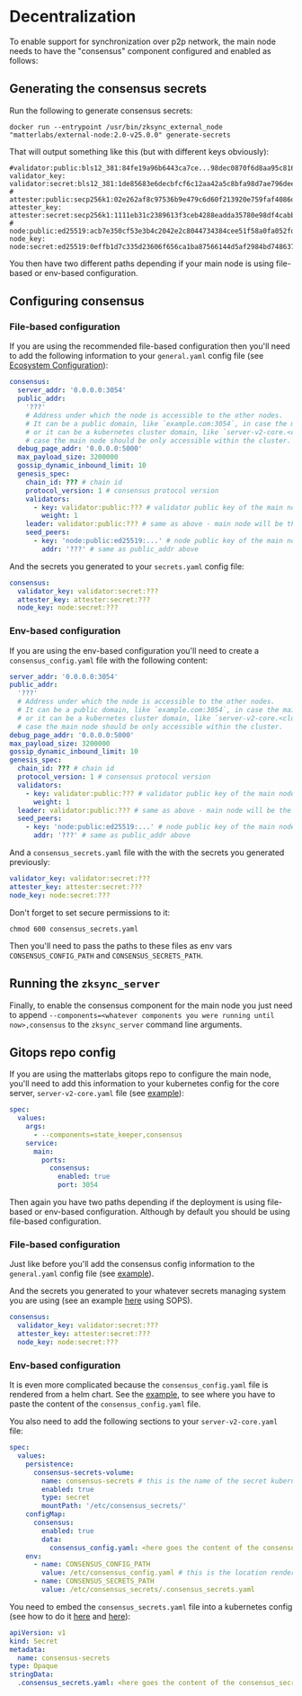 # Decentralization

To enable support for synchronization over p2p network, the main node needs to have the "consensus" component configured
and enabled as follows:

## Generating the consensus secrets

Run the following to generate consensus secrets:

```
docker run --entrypoint /usr/bin/zksync_external_node "matterlabs/external-node:2.0-v25.0.0" generate-secrets
```

That will output something like this (but with different keys obviously):

```
#validator:public:bls12_381:84fe19a96b6443ca7ce...98dec0870f6d8aa95c8164102f0d62e4c47e3566c4e5c32354d
validator_key: validator:secret:bls12_381:1de85683e6decbfcf6c12aa42a5c8bfa98d7ae796dee068ae73dc784a58f5213
# attester:public:secp256k1:02e262af8c97536b9e479c6d60f213920e759faf4086d8352e98bc25d06b4142e3
attester_key: attester:secret:secp256k1:1111eb31c2389613f3ceb4288eadda35780e98df4cabb2b7663882262f72e422
# node:public:ed25519:acb7e350cf53e3b4c2042e2c8044734384cee51f58a0fa052fd7e0c9c3f4b20d
node_key: node:secret:ed25519:0effb1d7c335d23606f656ca1ba87566144d5af2984bd7486379d4f83a204ba2
```

You then have two different paths depending if your main node is using file-based or env-based configuration.

## Configuring consensus

### File-based configuration

If you are using the recommended file-based configuration then you'll need to add the following information to your
`general.yaml` config file (see [Ecosystem Configuration](../launch.md#ecosystem-configuration)):

```yaml
consensus:
  server_addr: '0.0.0.0:3054'
  public_addr:
    '???'
    # Address under which the node is accessible to the other nodes.
    # It can be a public domain, like `example.com:3054`, in case the main node is accessible from the internet,
    # or it can be a kubernetes cluster domain, like `server-v2-core.<cluster name>.svc.cluster.local:3054` in
    # case the main node should be only accessible within the cluster.
  debug_page_addr: '0.0.0.0:5000'
  max_payload_size: 3200000
  gossip_dynamic_inbound_limit: 10
  genesis_spec:
    chain_id: ??? # chain id
    protocol_version: 1 # consensus protocol version
    validators:
      - key: validator:public:??? # validator public key of the main node (copy this PUBLIC key from the secrets you generated)
        weight: 1
    leader: validator:public:??? # same as above - main node will be the only validator and the only leader.
    seed_peers:
      - key: 'node:public:ed25519:...' # node public key of the main node (copy this PUBLIC key from the secrets you generated)
        addr: '???' # same as public_addr above
```

And the secrets you generated to your `secrets.yaml` config file:

```yaml
consensus:
  validator_key: validator:secret:???
  attester_key: attester:secret:???
  node_key: node:secret:???
```

### Env-based configuration

If you are using the env-based configuration you'll need to create a `consensus_config.yaml` file with the following
content:

```yaml
server_addr: '0.0.0.0:3054'
public_addr:
  '???'
  # Address under which the node is accessible to the other nodes.
  # It can be a public domain, like `example.com:3054`, in case the main node is accessible from the internet,
  # or it can be a kubernetes cluster domain, like `server-v2-core.<cluster name>.svc.cluster.local:3054` in
  # case the main node should be only accessible within the cluster.
debug_page_addr: '0.0.0.0:5000'
max_payload_size: 3200000
gossip_dynamic_inbound_limit: 10
genesis_spec:
  chain_id: ??? # chain id
  protocol_version: 1 # consensus protocol version
  validators:
    - key: validator:public:??? # validator public key of the main node (copy this PUBLIC key from the secrets you generated)
      weight: 1
  leader: validator:public:??? # same as above - main node will be the only validator and the only leader.
  seed_peers:
    - key: 'node:public:ed25519:...' # node public key of the main node (copy this PUBLIC key from the secrets you generated)
      addr: '???' # same as public_addr above
```

And a `consensus_secrets.yaml` file with the with the secrets you generated previously:

```yaml
validator_key: validator:secret:???
attester_key: attester:secret:???
node_key: node:secret:???
```

Don't forget to set secure permissions to it:

```
chmod 600 consensus_secrets.yaml
```

Then you'll need to pass the paths to these files as env vars `CONSENSUS_CONFIG_PATH` and `CONSENSUS_SECRETS_PATH`.

## Running the `zksync_server`

Finally, to enable the consensus component for the main node you just need to append
`--components=<whatever components you were running until now>,consensus` to the `zksync_server` command line arguments.

## Gitops repo config

If you are using the matterlabs gitops repo to configure the main node, you'll need to add this information to your
kubernetes config for the core server, `server-v2-core.yaml` file (see
[example](https://github.com/matter-labs/gitops-kubernetes/blob/177dcd575c6ab446e70b9a9ced8024766095b516/apps/environments/era-stage-proofs/server-v2/server-v2-core.yaml#L23-L35)):

```yaml
spec:
  values:
    args:
      - --components=state_keeper,consensus
    service:
      main:
        ports:
          consensus:
            enabled: true
            port: 3054
```

Then again you have two paths depending if the deployment is using file-based or env-based configuration. Although by
default you should be using file-based configuration.

### File-based configuration

Just like before you'll add the consensus config information to the `general.yaml` config file (see
[example](https://github.com/matter-labs/gitops-kubernetes/blob/177dcd575c6ab446e70b9a9ced8024766095b516/apps/environments/era-stage-proofs/server-v2-config/general.yaml#L353-L368)).

And the secrets you generated to your whatever secrets managing system you are using (see an example
[here](https://github.com/matter-labs/gitops-kubernetes/blob/177dcd575c6ab446e70b9a9ced8024766095b516/apps/clusters/era-stage-proofs/stage2/secrets/server-v2-secrets.yaml)
using SOPS).

```yaml
consensus:
  validator_key: validator:secret:???
  attester_key: attester:secret:???
  node_key: node:secret:???
```

### Env-based configuration

It is even more complicated because the `consensus_config.yaml` file is rendered from a helm chart. See the
[example](https://github.com/matter-labs/gitops-kubernetes/blob/177dcd575c6ab446e70b9a9ced8024766095b516/apps/environments/mainnet2/server-v2/server-v2-core.yaml#L37-L92),
to see where you have to paste the content of the `consensus_config.yaml` file.

You also need to add the following sections to your `server-v2-core.yaml` file:

```yaml
spec:
  values:
    persistence:
      consensus-secrets-volume:
        name: consensus-secrets # this is the name of the secret kubernetes object we defined above
        enabled: true
        type: secret
        mountPath: '/etc/consensus_secrets/'
    configMap:
      consensus:
        enabled: true
        data:
          consensus_config.yaml: <here goes the content of the consensus_config.yaml file>
    env:
      - name: CONSENSUS_CONFIG_PATH
        value: /etc/consensus_config.yaml # this is the location rendered by the helm chart, you can't change it
      - name: CONSENSUS_SECRETS_PATH
        value: /etc/consensus_secrets/.consensus_secrets.yaml
```

You need to embed the `consensus_secrets.yaml` file into a kubernetes config (see how to do it
[here](https://github.com/matter-labs/gitops-kubernetes/blob/177dcd575c6ab446e70b9a9ced8024766095b516/apps/environments/mainnet2/zksync-v2-secret/kustomization.yaml#L3-L4)
and
[here](https://github.com/matter-labs/gitops-kubernetes/blob/177dcd575c6ab446e70b9a9ced8024766095b516/apps/environments/mainnet2/zksync-v2-secret/consensus_secrets.yaml)):

```yaml
apiVersion: v1
kind: Secret
metadata:
  name: consensus-secrets
type: Opaque
stringData:
  .consensus_secrets.yaml: <here goes the content of the consensus_secrets.yaml file>
```
